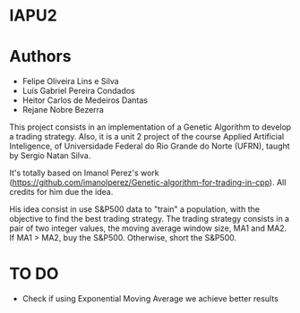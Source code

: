 # IAPU2

# Authors
- Felipe Oliveira Lins e Silva
- Luís Gabriel Pereira Condados
- Heitor Carlos de Medeiros Dantas
- Rejane Nobre Bezerra

This project consists in an implementation of a Genetic Algorithm to develop a trading strategy. Also, it is a unit 2 project of the course Applied Artificial Inteligence, of Universidade Federal do Rio Grande do Norte (UFRN), taught by Sergio Natan Silva.

It's totally based on Imanol Perez's work (https://github.com/imanolperez/Genetic-algorithm-for-trading-in-cpp). All credits for him due the idea.

His idea consist in use S&P500 data to "train" a population, with the objective to find the best trading strategy. The trading strategy consists in a pair of two integer values, the moving average window size, MA1 and MA2. If MA1 > MA2, buy the S&P500. Otherwise, short the S&P500.

# TO DO
- Check if using Exponential Moving Average we achieve better results
